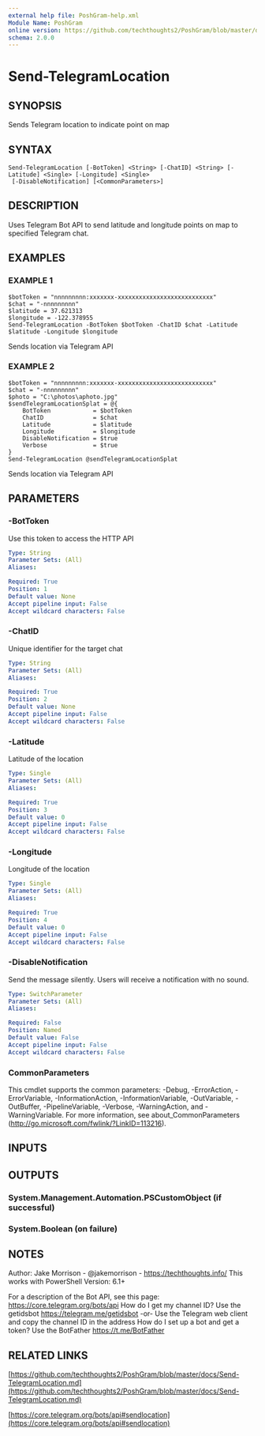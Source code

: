 ```yaml
---
external help file: PoshGram-help.xml
Module Name: PoshGram
online version: https://github.com/techthoughts2/PoshGram/blob/master/docs/Send-TelegramLocation.md
schema: 2.0.0
---
```


# Send-TelegramLocation

## SYNOPSIS
Sends Telegram location to indicate point on map

## SYNTAX

```
Send-TelegramLocation [-BotToken] <String> [-ChatID] <String> [-Latitude] <Single> [-Longitude] <Single>
 [-DisableNotification] [<CommonParameters>]
```

## DESCRIPTION
Uses Telegram Bot API to send latitude and longitude points on map to specified Telegram chat.

## EXAMPLES

### EXAMPLE 1
```
$botToken = "nnnnnnnnn:xxxxxxx-xxxxxxxxxxxxxxxxxxxxxxxxxxx"
$chat = "-nnnnnnnnn"
$latitude = 37.621313
$longitude = -122.378955
Send-TelegramLocation -BotToken $botToken -ChatID $chat -Latitude $latitude -Longitude $longitude
```

Sends location via Telegram API

### EXAMPLE 2
```
$botToken = "nnnnnnnnn:xxxxxxx-xxxxxxxxxxxxxxxxxxxxxxxxxxx"
$chat = "-nnnnnnnnn"
$photo = "C:\photos\aphoto.jpg"
$sendTelegramLocationSplat = @{
    BotToken            = $botToken
    ChatID              = $chat
    Latitude            = $latitude
    Longitude           = $longitude
    DisableNotification = $true
    Verbose             = $true
}
Send-TelegramLocation @sendTelegramLocationSplat
```

Sends location via Telegram API

## PARAMETERS

### -BotToken
Use this token to access the HTTP API

```yaml
Type: String
Parameter Sets: (All)
Aliases:

Required: True
Position: 1
Default value: None
Accept pipeline input: False
Accept wildcard characters: False
```

### -ChatID
Unique identifier for the target chat

```yaml
Type: String
Parameter Sets: (All)
Aliases:

Required: True
Position: 2
Default value: None
Accept pipeline input: False
Accept wildcard characters: False
```

### -Latitude
Latitude of the location

```yaml
Type: Single
Parameter Sets: (All)
Aliases:

Required: True
Position: 3
Default value: 0
Accept pipeline input: False
Accept wildcard characters: False
```

### -Longitude
Longitude of the location

```yaml
Type: Single
Parameter Sets: (All)
Aliases:

Required: True
Position: 4
Default value: 0
Accept pipeline input: False
Accept wildcard characters: False
```

### -DisableNotification
Send the message silently.
Users will receive a notification with no sound.

```yaml
Type: SwitchParameter
Parameter Sets: (All)
Aliases:

Required: False
Position: Named
Default value: False
Accept pipeline input: False
Accept wildcard characters: False
```

### CommonParameters
This cmdlet supports the common parameters: -Debug, -ErrorAction, -ErrorVariable, -InformationAction, -InformationVariable, -OutVariable, -OutBuffer, -PipelineVariable, -Verbose, -WarningAction, and -WarningVariable.
For more information, see about_CommonParameters (http://go.microsoft.com/fwlink/?LinkID=113216).

## INPUTS

## OUTPUTS

### System.Management.Automation.PSCustomObject (if successful)
### System.Boolean (on failure)
## NOTES
Author: Jake Morrison - @jakemorrison - https://techthoughts.info/
This works with PowerShell Version: 6.1+

For a description of the Bot API, see this page: https://core.telegram.org/bots/api
How do I get my channel ID?
Use the getidsbot https://telegram.me/getidsbot  -or-  Use the Telegram web client and copy the channel ID in the address
How do I set up a bot and get a token?
Use the BotFather https://t.me/BotFather

## RELATED LINKS

[https://github.com/techthoughts2/PoshGram/blob/master/docs/Send-TelegramLocation.md](https://github.com/techthoughts2/PoshGram/blob/master/docs/Send-TelegramLocation.md)

[https://core.telegram.org/bots/api#sendlocation](https://core.telegram.org/bots/api#sendlocation)

